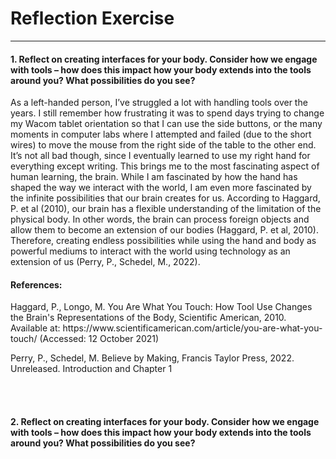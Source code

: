 <h1> Reflection Exercise </h1>
<hr>
<h4>1. Reflect on creating interfaces for your body. Consider how we engage with tools – how does this impact how your body extends into the tools around you? What possibilities do you see?  </h4> 
<p>As a left-handed person, I’ve struggled a lot with handling tools over the years. I still remember how frustrating it was to spend days trying to change my Wacom tablet orientation so that I can use the side buttons, or the many moments in computer labs where I attempted and failed (due to the short wires) to move the mouse from the right side of the table to the other end. It’s not all bad though, since I eventually learned to use my right hand for everything except writing. This brings me to the most fascinating aspect of human learning, the brain. While I am fascinated by how the hand has shaped the way we interact with the world, I am even more fascinated by the infinite possibilities that our brain creates for us. According to Haggard, P. et al (2010), our brain has a flexible understanding of the limitation of the physical body. In other words, the brain can process foreign objects and allow them to become an extension of our bodies (Haggard, P. et al, 2010). Therefore, creating endless possibilities while using the hand and body as powerful mediums to interact with the world using technology as an extension of us (Perry, P., Schedel, M., 2022). </p>

<h4>References:</h4>
<p> Haggard, P., Longo, M. You Are What You Touch: How Tool Use Changes the Brain's Representations of the Body, Scientific American, 2010. Available at: https://www.scientificamerican.com/article/you-are-what-you-touch/ (Accessed: 12 October 2021)</p>
<p> Perry, P., Schedel, M. Believe by Making, Francis Taylor Press, 2022. Unreleased. Introduction and Chapter 1 </p>
<br>
<br>

<h4>2. Reflect on creating interfaces for your body. Consider how we engage with tools – how does this impact how your body extends into the tools around you? What possibilities do you see?  </h4> 

